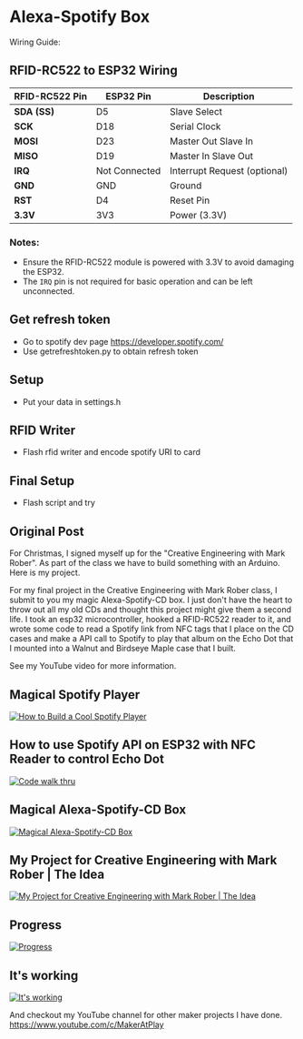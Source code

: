 # Alexa-Spotify Box


Wiring Guide:
## RFID-RC522 to ESP32 Wiring

| RFID-RC522 Pin | ESP32 Pin | Description          |
|----------------|-----------|----------------------|
| **SDA (SS)**   | D5        | Slave Select         |
| **SCK**        | D18       | Serial Clock         |
| **MOSI**       | D23       | Master Out Slave In  |
| **MISO**       | D19       | Master In Slave Out  |
| **IRQ**        | Not Connected | Interrupt Request (optional) |
| **GND**        | GND       | Ground               |
| **RST**        | D4        | Reset Pin            |
| **3.3V**       | 3V3       | Power (3.3V)         |

### Notes:
- Ensure the RFID-RC522 module is powered with 3.3V to avoid damaging the ESP32.
- The `IRQ` pin is not required for basic operation and can be left unconnected.



## Get refresh token
- Go to spotify dev page https://developer.spotify.com/
- Use getrefreshtoken.py to obtain refresh token

## Setup
- Put your data in settings.h

## RFID Writer
- Flash rfid writer and encode spotify URI to card

## Final Setup
- Flash script and try

## Original Post
For Christmas, I signed myself up for the "Creative Engineering with Mark Rober". As part of the class we have to build something with an Arduino. Here is my project. 

For my final project in the Creative Engineering with Mark Rober class, I submit to you my magic Alexa-Spotify-CD box. 
I just don't have the heart to throw out all my old CDs and thought this project might give them a second life. I took an 
esp32 microcontroller, hooked a RFID-RC522 reader to it, and wrote some code to read a Spotify link from NFC tags that I 
place on the CD cases and make a API call to Spotify to play that album on the Echo Dot that I mounted into a Walnut and 
Birdseye Maple case that I built.


See my YouTube video for more information.

## Magical Spotify Player  

[![How to Build a Cool Spotify Player](https://img.youtube.com/vi/H_9H8qFnDr8/0.jpg)](https://youtu.be/H_9H8qFnDr8 "How to Build a Cool Spotify Player")


## How to use Spotify API on ESP32 with NFC Reader to control Echo Dot

[![Code walk thru](https://img.youtube.com/vi/RMtRH-3sTR4/0.jpg)](https://youtu.be/RMtRH-3sTR4 "Code walk thru")

## Magical Alexa-Spotify-CD Box  

[![Magical Alexa-Spotify-CD Box](https://img.youtube.com/vi/H2HJ-LY7-lQ/0.jpg)](https://youtu.be/H2HJ-LY7-lQ "Magical Alexa-Spotify-CD Box")

## My Project for Creative Engineering with Mark Rober | The Idea  

[![My Project for Creative Engineering with Mark Rober | The Idea](https://img.youtube.com/vi/7CPkmOHev_A/0.jpg)](https://youtu.be/7CPkmOHev_A "My Project for Creative Engineering with Mark Rober | The Idea")


## Progress  

[![Progress](https://img.youtube.com/vi/dpDbMA8f0VY/0.jpg)](https://youtu.be//dpDbMA8f0VY "Progress")

## It's working  

[![It's working](https://img.youtube.com/vi/isom4NREq14/0.jpg)](https://youtu.be/isom4NREq14 "It's working")


And checkout my YouTube channel for other maker projects I have done. https://www.youtube.com/c/MakerAtPlay
